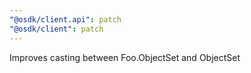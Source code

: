 ```yaml
---
"@osdk/client.api": patch
"@osdk/client": patch
---
```


Improves casting between Foo.ObjectSet and ObjectSet<Foo>
